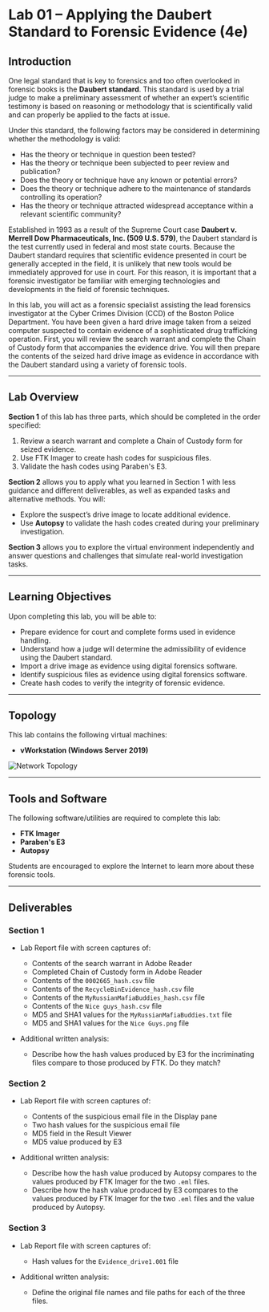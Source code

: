 # Lab 01 – Applying the Daubert Standard to Forensic Evidence (4e)

## Introduction
One legal standard that is key to forensics and too often overlooked in forensic books is the **Daubert standard**. This standard is used by a trial judge to make a preliminary assessment of whether an expert’s scientific testimony is based on reasoning or methodology that is scientifically valid and can properly be applied to the facts at issue.  

Under this standard, the following factors may be considered in determining whether the methodology is valid:
- Has the theory or technique in question been tested?
- Has the theory or technique been subjected to peer review and publication?
- Does the theory or technique have any known or potential errors?
- Does the theory or technique adhere to the maintenance of standards controlling its operation?
- Has the theory or technique attracted widespread acceptance within a relevant scientific community?

Established in 1993 as a result of the Supreme Court case **Daubert v. Merrell Dow Pharmaceuticals, Inc. (509 U.S. 579)**, the Daubert standard is the test currently used in federal and most state courts. Because the Daubert standard requires that scientific evidence presented in court be generally accepted in the field, it is unlikely that new tools would be immediately approved for use in court. For this reason, it is important that a forensic investigator be familiar with emerging technologies and developments in the field of forensic techniques.

In this lab, you will act as a forensic specialist assisting the lead forensics investigator at the Cyber Crimes Division (CCD) of the Boston Police Department. You have been given a hard drive image taken from a seized computer suspected to contain evidence of a sophisticated drug trafficking operation. First, you will review the search warrant and complete the Chain of Custody form that accompanies the evidence drive. You will then prepare the contents of the seized hard drive image as evidence in accordance with the Daubert standard using a variety of forensic tools.

---

## Lab Overview
**Section 1** of this lab has three parts, which should be completed in the order specified:
1. Review a search warrant and complete a Chain of Custody form for seized evidence.
2. Use FTK Imager to create hash codes for suspicious files.
3. Validate the hash codes using Paraben's E3.

**Section 2** allows you to apply what you learned in Section 1 with less guidance and different deliverables, as well as expanded tasks and alternative methods. You will:
- Explore the suspect’s drive image to locate additional evidence.
- Use **Autopsy** to validate the hash codes created during your preliminary investigation.

**Section 3** allows you to explore the virtual environment independently and answer questions and challenges that simulate real-world investigation tasks.

---

## Learning Objectives
Upon completing this lab, you will be able to:
- Prepare evidence for court and complete forms used in evidence handling.
- Understand how a judge will determine the admissibility of evidence using the Daubert standard.
- Import a drive image as evidence using digital forensics software.
- Identify suspicious files as evidence using digital forensics software.
- Create hash codes to verify the integrity of forensic evidence.

---

## Topology
This lab contains the following virtual machines:
- **vWorkstation (Windows Server 2019)**

![Network Topology](1622666045223_mceclip29.png)

---

## Tools and Software
The following software/utilities are required to complete this lab:
- **FTK Imager**
- **Paraben's E3**
- **Autopsy**

Students are encouraged to explore the Internet to learn more about these forensic tools.

---

## Deliverables
### Section 1
- Lab Report file with screen captures of:
  - Contents of the search warrant in Adobe Reader
  - Completed Chain of Custody form in Adobe Reader
  - Contents of the `0002665_hash.csv` file
  - Contents of the `RecycleBinEvidence_hash.csv` file
  - Contents of the `MyRussianMafiaBuddies_hash.csv` file
  - Contents of the `Nice guys_hash.csv` file
  - MD5 and SHA1 values for the `MyRussianMafiaBuddies.txt` file
  - MD5 and SHA1 values for the `Nice Guys.png` file

- Additional written analysis:
  - Describe how the hash values produced by E3 for the incriminating files compare to those produced by FTK. Do they match?

### Section 2
- Lab Report file with screen captures of:
  - Contents of the suspicious email file in the Display pane
  - Two hash values for the suspicious email file
  - MD5 field in the Result Viewer
  - MD5 value produced by E3

- Additional written analysis:
  - Describe how the hash value produced by Autopsy compares to the values produced by FTK Imager for the two `.eml` files.
  - Describe how the hash value produced by E3 compares to the values produced by FTK Imager for the two `.eml` files and the value produced by Autopsy.

### Section 3
- Lab Report file with screen captures of:
  - Hash values for the `Evidence_drive1.001` file

- Additional written analysis:
  - Define the original file names and file paths for each of the three files.

